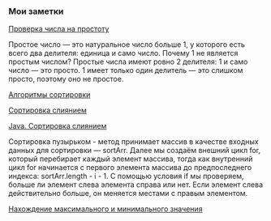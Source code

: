### Мои заметки

[Проверка числа на простоту](https://www.youtube.com/watch?v=snRFphzl-bU "Простые числа")

Простое число — это натуральное число больше 1, у которого есть всего два делителя: единица и само число.
Почему 1 не является простым числом?
Простые числа имеют ровно 2 делителя: 1 и само число — это просто. 1 имеет только один делитель — это слишком просто, поэтому оно не простое.

[Алгоритмы сортировки](https://tproger.ru/articles/algoritmy-sortirovki-na-java-s-primerami/ "Алгоритмы сортировки на Java с примерами")

[Сортировка слиянием](https://javarush.com/quests/lectures/questharvardcs50.level03.lecture11 "Сортировка слиянием")

[Java. Сортировка слиянием](https://www.youtube.com/watch?v=wk6hUweJ4UA "Java. Сортировка слиянием")

Сортировка пузырьком - метод принимает массив в качестве входных данных для сортировки — sortArr. Далее мы создаём внешний цикл for, который перебирает каждый элемент массива, тогда как внутренний цикл for начинается с первого элемента массива до предпоследнего индекса: sortArr.length - i - 1. С помощью условия if мы проверяем, больше ли элемент слева элемента справа или нет. Если элемент слева действительно больше, он меняется местами с правым элементом.

[Нахождение максимального и минимального значения](https://www.techiedelight.com/ru/find-min-max-value-unsorted-list-integers-java/ "Найти минимальное и максимальное значения в несортированном целочисленном списке в Java")

